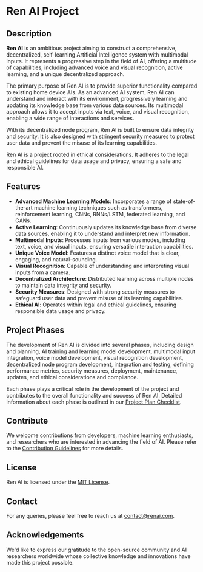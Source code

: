 # Ren AI Project

## Description

**Ren AI** is an ambitious project aiming to construct a comprehensive, decentralized, self-learning Artificial Intelligence system with multimodal inputs. It represents a progressive step in the field of AI, offering a multitude of capabilities, including advanced voice and visual recognition, active learning, and a unique decentralized approach.

The primary purpose of Ren AI is to provide superior functionality compared to existing home device AIs. As an advanced AI system, Ren AI can understand and interact with its environment, progressively learning and updating its knowledge base from various data sources. Its multimodal approach allows it to accept inputs via text, voice, and visual recognition, enabling a wide range of interactions and services.

With its decentralized node program, Ren AI is built to ensure data integrity and security. It is also designed with stringent security measures to protect user data and prevent the misuse of its learning capabilities.

Ren AI is a project rooted in ethical considerations. It adheres to the legal and ethical guidelines for data usage and privacy, ensuring a safe and responsible AI.

## Features

- **Advanced Machine Learning Models**: Incorporates a range of state-of-the-art machine learning techniques such as transformers, reinforcement learning, CNNs, RNNs/LSTM, federated learning, and GANs.
- **Active Learning**: Continuously updates its knowledge base from diverse data sources, enabling it to understand and interpret new information.
- **Multimodal Inputs**: Processes inputs from various modes, including text, voice, and visual inputs, ensuring versatile interaction capabilities.
- **Unique Voice Model**: Features a distinct voice model that is clear, engaging, and natural-sounding.
- **Visual Recognition**: Capable of understanding and interpreting visual inputs from a camera.
- **Decentralized Architecture**: Distributed learning across multiple nodes to maintain data integrity and security.
- **Security Measures**: Designed with strong security measures to safeguard user data and prevent misuse of its learning capabilities.
- **Ethical AI**: Operates within legal and ethical guidelines, ensuring responsible data usage and privacy.

## Project Phases

The development of Ren AI is divided into several phases, including design and planning, AI training and learning model development, multimodal input integration, voice model development, visual recognition development, decentralized node program development, integration and testing, defining performance metrics, security measures, deployment, maintenance, updates, and ethical considerations and compliance.

Each phase plays a critical role in the development of the project and contributes to the overall functionality and success of Ren AI. Detailed information about each phase is outlined in our [Project Plan Checklist](#link).

## Contribute

We welcome contributions from developers, machine learning enthusiasts, and researchers who are interested in advancing the field of AI. Please refer to the [Contribution Guidelines](#link) for more details.

## License

Ren AI is licensed under the [MIT License](#link).

## Contact

For any queries, please feel free to reach us at [contact@renai.com](mailto:contact@renai.com).

## Acknowledgements

We'd like to express our gratitude to the open-source community and AI researchers worldwide whose collective knowledge and innovations have made this project possible.
